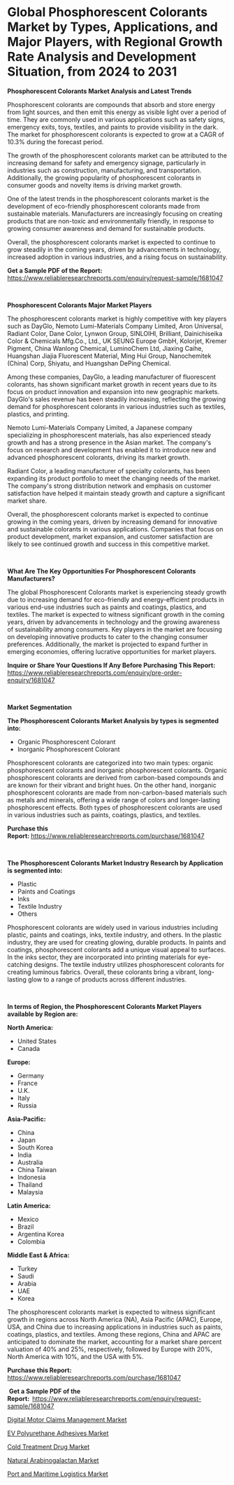 <p><h1>Global Phosphorescent Colorants Market by Types, Applications, and Major Players, with Regional Growth Rate Analysis and Development Situation, from 2024 to 2031</h1></p><p><strong>Phosphorescent Colorants Market Analysis and Latest Trends</strong></p>
<p><p>Phosphorescent colorants are compounds that absorb and store energy from light sources, and then emit this energy as visible light over a period of time. They are commonly used in various applications such as safety signs, emergency exits, toys, textiles, and paints to provide visibility in the dark. The market for phosphorescent colorants is expected to grow at a CAGR of 10.3% during the forecast period.</p><p>The growth of the phosphorescent colorants market can be attributed to the increasing demand for safety and emergency signage, particularly in industries such as construction, manufacturing, and transportation. Additionally, the growing popularity of phosphorescent colorants in consumer goods and novelty items is driving market growth.</p><p>One of the latest trends in the phosphorescent colorants market is the development of eco-friendly phosphorescent colorants made from sustainable materials. Manufacturers are increasingly focusing on creating products that are non-toxic and environmentally friendly, in response to growing consumer awareness and demand for sustainable products.</p><p>Overall, the phosphorescent colorants market is expected to continue to grow steadily in the coming years, driven by advancements in technology, increased adoption in various industries, and a rising focus on sustainability.</p></p>
<p><strong>Get a Sample PDF of the Report:&nbsp;</strong> <a href="https://www.reliableresearchreports.com/enquiry/request-sample/1681047">https://www.reliableresearchreports.com/enquiry/request-sample/1681047</a></p>
<p>&nbsp;</p>
<p><strong>Phosphorescent Colorants Major Market Players</strong></p>
<p><p>The phosphorescent colorants market is highly competitive with key players such as DayGlo, Nemoto Lumi-Materials Company Limited, Aron Universal, Radiant Color, Dane Color, Lynwon Group, SINLOIHI, Brilliant, Dainichiseika Color & Chemicals Mfg.Co., Ltd., UK SEUNG Europe GmbH, Kolorjet, Kremer Pigment, China Wanlong Chemical, LuminoChem Ltd, Jiaxing Caihe, Huangshan Jiajia Fluorescent Material, Ming Hui Group, Nanochemitek (China) Corp, Shiyatu, and Huangshan DePing Chemical.</p><p>Among these companies, DayGlo, a leading manufacturer of fluorescent colorants, has shown significant market growth in recent years due to its focus on product innovation and expansion into new geographic markets. DayGlo's sales revenue has been steadily increasing, reflecting the growing demand for phosphorescent colorants in various industries such as textiles, plastics, and printing.</p><p>Nemoto Lumi-Materials Company Limited, a Japanese company specializing in phosphorescent materials, has also experienced steady growth and has a strong presence in the Asian market. The company's focus on research and development has enabled it to introduce new and advanced phosphorescent colorants, driving its market growth.</p><p>Radiant Color, a leading manufacturer of specialty colorants, has been expanding its product portfolio to meet the changing needs of the market. The company's strong distribution network and emphasis on customer satisfaction have helped it maintain steady growth and capture a significant market share.</p><p>Overall, the phosphorescent colorants market is expected to continue growing in the coming years, driven by increasing demand for innovative and sustainable colorants in various applications. Companies that focus on product development, market expansion, and customer satisfaction are likely to see continued growth and success in this competitive market.</p></p>
<p>&nbsp;</p>
<p><strong>What Are The Key Opportunities For Phosphorescent Colorants Manufacturers?</strong></p>
<p><p>The global Phosphorescent Colorants market is experiencing steady growth due to increasing demand for eco-friendly and energy-efficient products in various end-use industries such as paints and coatings, plastics, and textiles. The market is expected to witness significant growth in the coming years, driven by advancements in technology and the growing awareness of sustainability among consumers. Key players in the market are focusing on developing innovative products to cater to the changing consumer preferences. Additionally, the market is projected to expand further in emerging economies, offering lucrative opportunities for market players.</p></p>
<p><strong>Inquire or Share Your Questions If Any Before Purchasing This Report:</strong> <a href="https://www.reliableresearchreports.com/enquiry/pre-order-enquiry/1681047">https://www.reliableresearchreports.com/enquiry/pre-order-enquiry/1681047</a></p>
<p>&nbsp;</p>
<p><strong>Market Segmentation</strong></p>
<p><strong>The Phosphorescent Colorants Market Analysis by types is segmented into:</strong></p>
<p><ul><li>Organic Phosphorescent Colorant</li><li>Inorganic Phosphorescent Colorant</li></ul></p>
<p><p>Phosphorescent colorants are categorized into two main types: organic phosphorescent colorants and inorganic phosphorescent colorants. Organic phosphorescent colorants are derived from carbon-based compounds and are known for their vibrant and bright hues. On the other hand, inorganic phosphorescent colorants are made from non-carbon-based materials such as metals and minerals, offering a wide range of colors and longer-lasting phosphorescent effects. Both types of phosphorescent colorants are used in various industries such as paints, coatings, plastics, and textiles.</p></p>
<p><strong>Purchase this Report:&nbsp;</strong><a href="https://www.reliableresearchreports.com/purchase/1681047">https://www.reliableresearchreports.com/purchase/1681047</a></p>
<p>&nbsp;</p>
<p><strong>The Phosphorescent Colorants Market Industry Research by Application is segmented into:</strong></p>
<p><ul><li>Plastic</li><li>Paints and Coatings</li><li>Inks</li><li>Textile Industry</li><li>Others</li></ul></p>
<p><p>Phosphorescent colorants are widely used in various industries including plastic, paints and coatings, inks, textile industry, and others. In the plastic industry, they are used for creating glowing, durable products. In paints and coatings, phosphorescent colorants add a unique visual appeal to surfaces. In the inks sector, they are incorporated into printing materials for eye-catching designs. The textile industry utilizes phosphorescent colorants for creating luminous fabrics. Overall, these colorants bring a vibrant, long-lasting glow to a range of products across different industries.</p></p>
<p>&nbsp;</p>
<p><strong>In terms of Region, the Phosphorescent Colorants Market Players available by Region are:</strong></p>
<p>
    <p> <strong> North America: </strong>
        <ul>
            <li>United States</li>
            <li>Canada</li>
        </ul>
        </p> 
    <p> <strong> Europe: </strong>
        <ul>
            <li>Germany</li>
            <li>France</li>
            <li>U.K.</li>
            <li>Italy</li>
            <li>Russia</li>
        </ul>
        </p> 
    <p> <strong> Asia-Pacific: </strong>
        <ul>
            <li>China</li>
            <li>Japan</li>
            <li>South Korea</li>
            <li>India</li>
            <li>Australia</li>
            <li>China Taiwan</li>
            <li>Indonesia</li>
            <li>Thailand</li>
            <li>Malaysia</li>
        </ul>
        </p> 
    <p> <strong> Latin America: </strong>
        <ul>
            <li>Mexico</li>
            <li>Brazil</li>
            <li>Argentina Korea</li>
            <li>Colombia</li>
        </ul>
        </p> 
    <p> <strong> Middle East & Africa: </strong>
        <ul>
            <li>Turkey</li>
            <li>Saudi</li>
            <li>Arabia</li>
            <li>UAE</li>
            <li>Korea</li>
        </ul>
    </p>
    </p>
<p><p>The phosphorescent colorants market is expected to witness significant growth in regions across North America (NA), Asia Pacific (APAC), Europe, USA, and China due to increasing applications in industries such as paints, coatings, plastics, and textiles. Among these regions, China and APAC are anticipated to dominate the market, accounting for a market share percent valuation of 40% and 25%, respectively, followed by Europe with 20%, North America with 10%, and the USA with 5%.</p></p>
<p><strong>Purchase this Report: </strong><a href="https://www.reliableresearchreports.com/purchase/1681047">https://www.reliableresearchreports.com/purchase/1681047</a></p>
<p>&nbsp;<strong>Get a Sample PDF of the Report:&nbsp;&nbsp;</strong><a href="https://www.reliableresearchreports.com/enquiry/request-sample/1681047">https://www.reliableresearchreports.com/enquiry/request-sample/1681047</a></p>
<p><strong></strong></p>
<p><p><a href="https://medium.com/@nicosmitham/digital-motor-claims-management-market-comprehensive-assessment-by-type-application-and-8195591e5637">Digital Motor Claims Management Market</a></p><p><a href="https://issuu.com/reportprime-2/docs/ev-polyurethane-adhesives-market-size-2030.pptx">EV Polyurethane Adhesives Market</a></p><p><a href="https://medium.com/@nicosmitham/cold-treatment-drug-market-size-market-outlook-and-market-forecast-2024-to-2031-326ba2ed182f">Cold Treatment Drug Market</a></p><p><a href="https://issuu.com/reportprime-2/docs/natural-arabinogalactan-market-size-2030.pptx">Natural Arabinogalactan Market</a></p><p><a href="https://medium.com/@nicosmitham/port-and-maritime-logistics-market-insight-market-trends-growth-forecasted-from-2024-to-2031-fe57e1c0f1e3">Port and Maritime Logistics Market</a></p></p>